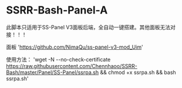 # SSRR-Bash-Panel-A

此脚本只适用于SS-Panel V3面板后端，全自动一键搭建。其他面板无法对接！！！

面板 'https://github.com/NimaQu/ss-panel-v3-mod_Uim'

使用方法：
'wget -N --no-check-certificate https://raw.githubusercontent.com/Chennhaoo/SSRR-Bash/master/Panel/SS-Panel/ssrpa.sh && chmod +x ssrpa.sh && bash ssrpa.sh'
